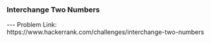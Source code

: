 <h3>Interchange Two Numbers</h3>
---
Problem Link:<br/>
https://www.hackerrank.com/challenges/interchange-two-numbers
